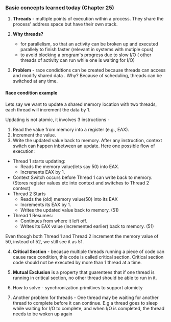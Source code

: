 
### Basic concepts learned today (Chapter 25)
1. **Threads** - multiple points of execution within a process. They share the process' address space but have their own stack.
   
2. **Why threads?**
   - for parallelism, so that an activity can be broken up and executed parallely to finish faster (relevant in systems with mutiple cpus)
   - to avoid blocking a program's progress due to slow I/O ( other threads of activity can run while one is waiting for I/O)
  
3. **Problem** - race condidtions can be created because threads can access and modify shared data . Why? Because of scheduling, threads can be switched at any time.

#### Race condition example
Lets say we want to update a shared memory location with two threads, each thread will increment the data by 1.

Updating is not atomic, it involves 3 instructions -
  1. Read the value from memory into a register (e.g., EAX). 
  2. Increment the value.
  3. Write the updated value back to memory.
After any instruction, context switch can happen inbetween an update.
Here one possible flow of execution:
  - Thread 1 starts updating:
    - Reads the memory value(lets say 50) into EAX.
    - Increments EAX by 1.
  - Context Switch occurs before Thread 1 can write back to memory.(Stores register values etc into context and switches to Thread 2 context)
  - Thread 2 Starts
    - Reads the (old) memory value(50) into its EAX
    - Increments its EAX by 1.
    - Writes the updated value back to memory. (51)
  - Thread 1 Resumes:
    - Continues from where it left off.
    - Writes its EAX value (incremented earlier) back to memory. (51)
   
Even though both Thread 1 and Thread 2 increment the memory value of 50, instead of 52, we still see it as 51.

4. **Critical Section** - becasue multiple threads running a piece of code can cause race condition, this code is called critical section. Critical section code should not be executed by more than 1 thread at a time.

5. **Mutual Exclusion** is a property that guarentees that if one thread is running in critical section, no other thread should be able to run in it.

6. How to solve - synchronization primitives to support atomicty

7. Another problem for threads - One thread may be waiting for another thread  to complete before it can continue. E.g a thread goes to sleep while waiting for I/O to complete, and when I/O is completed, the thread needs to be woken up again
